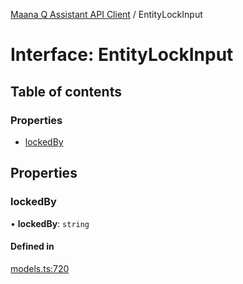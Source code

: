 [Maana Q Assistant API Client](../README.md) / EntityLockInput

# Interface: EntityLockInput

## Table of contents

### Properties

- [lockedBy](EntityLockInput.md#lockedby)

## Properties

### lockedBy

• **lockedBy**: `string`

#### Defined in

[models.ts:720](https://github.com/maana-io/q-assistant-client/blob/develop/src/models.ts#L720)
